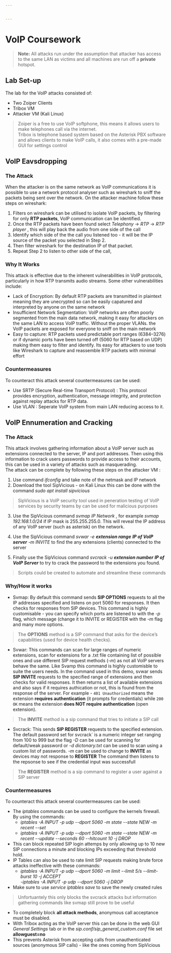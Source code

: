 ```yaml
---


---
```


<h1 id="voip-coursework">VoIP Coursework</h1>
<blockquote>
<p><strong>Note:</strong> All attacks run under the assumption that attacker has access to the same LAN as victims and all machines  are run off a <strong>private</strong> hotspot.</p>
</blockquote>
<h2 id="lab-set-up">Lab Set-up</h2>
<p>The lab for the VoIP attacks consisted of:</p>
<ul>
<li>Two Zoiper Clients</li>
<li>Tribox VM</li>
<li>Attacker VM (Kali Linux)</li>
</ul>
<blockquote>
<p>Zoiper is a free to use VoIP softphone, this means it allows users to make telephones call via the internet.<br>
Tribox is telephone based system based on the Asterisk PBX software and allows clients to make VoIP calls, it also comes with a pre-made GUI for settings control</p>
</blockquote>
<h2 id="voip-eavsdropping">VoIP Eavsdropping</h2>
<h3 id="the-attack">The Attack</h3>
<p>When the attacker is on the same network as VoIP communications it is possible to use a network protocol analyser such as wireshark to sniff the packets being sent over the network. On the attacker machine follow these steps on wireshark:</p>
<ol>
<li>Filters on wireshark can be utilised to isolate VoIP packets, by filtering for only <strong>RTP packets</strong>, VoIP communication can be identified.</li>
<li>Once the RTP packets have been found select <em>Telephony</em> -&gt; <em>RTP</em> -&gt; <em>RTP player</em> , this will play back the audio from one side of the call</li>
<li>Identify which side of the the call you listened too - it will be the IP source of the packet you selected in Step 2.</li>
<li>Then filter wireshark for the destination IP of that packet.</li>
<li>Repeat Step 2 to listen to other side of the call,</li>
</ol>
<h3 id="why-it-works">Why It Works</h3>
<p>This attack is effective due to the inherent vulnerabilities in VoIP protocols, particularly in how RTP transmits audio streams. Some other vulnerabilities include:</p>
<ul>
<li>Lack of Encryption: By default RTP packets are transmitted in plaintext meaning they are unecrypted so can be easily capatured and interpreted by anyone on the same network</li>
<li>Insufficient Network Segmentation: VoIP networks are often poorly segmented from the main data network, making it easy for attackers on the same LAN to access VoIP traffic. Without the proper VLANs. the VoIP packets are exposed for everyone to sniff on the main network</li>
<li>Easy to capture: RTP packets used predictable port ranges (6384–3276) or if dynamic ports have been turned off (5060 for RTP based on UDP) making them easy to filter and identify. Its easy for attackers to use tools like Wireshark to capture and reassemble RTP packets with minimal effort</li>
</ul>
<h3 id="countermeasures">Countermeasures</h3>
<p>To counteract this attack several countermeasures can be used:</p>
<ul>
<li>Use SRTP (Secure Real-time Transport Protocol) : This protocol provides encryption, authentication, message integrity, and protection against replay attacks for RTP data.</li>
<li>Use VLAN : Seperate VoIP system from main LAN reducing access to it.</li>
</ul>
<h2 id="voip-ennumeration-and-cracking">VoIP Ennumeration and Cracking</h2>
<h3 id="the-attack-1">The Attack</h3>
<p>This attack involves gathering information about a VoIP server such as extensions connected to the server, IP and port addresses. Then using this information to crack users passwords to provide access to their accounts, this can be used in a variety of attacks such as masquerading.<br>
The attack can be complete by following these steps on the attacker VM :</p>
<ol>
<li>Use command <em>ifconfig</em> and take note of the netmask and IP network</li>
<li>Download the tool SipVicious - on Kali Linux this can be done with the command <em>sudo apt install sipvicious</em></li>
</ol>
<blockquote>
<p>SipVicious is a VoIP security tool used in peneration testing of VoIP services by security teams by can be used for malicious purposes</p>
</blockquote>
<ol start="3">
<li>
<p>Use the SipVicious command <em>svmap IP Network</em> , for example <em>svmap 192.168.1.0/24</em> if IP mask is 255.255.255.0.  This will reveal the IP address of any VoIP server (such as asterisk) on the network.</p>
</li>
<li>
<p>Use the SipVicious command <em>svwar -e <strong>extension range</strong> <strong>IP of VoIP server</strong> -m INVITE</em> to find the any extensions (clients) connected to the server</p>
</li>
<li>
<p>Finally use the SipVicious command <em>svcrack -u <strong>extension number</strong> <strong>IP of VoIP Server</strong></em> to try to crack the password to the extensions you found.</p>
</li>
</ol>
<blockquote>
<p>Scripts could be created to automate and streamline these commands</p>
</blockquote>
<h3 id="whyhow--it-works">Why/How  it works</h3>
<ul>
<li>Svmap: By default this command sends <strong>SIP OPTIONS</strong> requests to all the IP addresses specified and listens on port 5060 for responses. It then checks for responses from SIP devices. This command is highly  customisable - you can specify which ports are listened to with the <em>-p</em> flag, which message (change it to INVITE or REGISTER with the <em>-m</em> flag and many more options.</li>
</ul>
<blockquote>
<p>The <strong>OPTIONS</strong> method is a SIP command that asks for the device’s capabilities (used for device health checks).</p>
</blockquote>
<ul>
<li>Svwar:  This commands can scan for large ranges of numeric extensions, scan for extensions for a .txt file containing list of possible ones and use different SIP request methods (<em>-m</em>) as not all VoIP servers behave the same. Like Svamp this command is highly customisble to suite the users needs. In the command used in this demo, svwar sends <strong>SIP INVITE</strong> requests to the specified range of extensions and then checks for valid responses. It then returns a list of available extensions and also says if it requires authication or not, this is found from the response of the server. For example  -   <code>401 Unauthorized</code> means the extension <strong>requires authentication</strong> (it prompts for credentials)  while <code>200 OK</code> means the extension <strong>does NOT require authentication</strong> (open extension).</li>
</ul>
<blockquote>
<p>The <strong>INVITE</strong> method is a sip command that tries to initiate a SIP call</p>
</blockquote>
<ul>
<li>Svcrack: This sends <strong>SIP REGISTER</strong> requests to the specified extension. The default password set for svcrack` is a numeric integer set ranging from 100 to 999 but the flag <em>-D</em> can be used for scanning for default/weak password or <em>-d dictonary.txt</em> can be used to scan using a custom list of passwords. <em>-m</em> can be used to change to <strong>INVITE</strong> as devices may not response to <strong>REGISTER</strong>  The command then listens to the repsonse to see if the credential input was successfull</li>
</ul>
<blockquote>
<p>The <strong>REGISTER</strong> method is a sip command to register a user against a SIP server</p>
</blockquote>
<h3 id="countermeasures-1">Countermeasures</h3>
<p>To counteract this attack several countermeasures can be used:</p>
<ul>
<li>The <em>iptables</em> commands can be used to configure the kernels firewall. By using the commands:
<ul>
<li><em>iptables -A INPUT -p udp --dport 5060 -m state --state NEW -m recent --set</em></li>
<li><em>iptables -A INPUT -p udp --dport 5060 -m state --state NEW -m recent --update --seconds 60 --hitcount 10 -j DROP</em></li>
</ul>
</li>
<li>This can block repeated SIP login attemps by only allowing up to 10 new SIP connections a minute and blocking IPs exceeding that threshold hold.</li>
<li>IP Tables can also be used to rate limit SIP requests making brute force attacks ineffective with these commands:
<ul>
<li><em>iptables -A INPUT -p udp --dport 5060 -m limit --limit 5/s --limit-burst 10 -j ACCEPT</em><br>
<em>-iptables -A INPUT -p udp --dport 5060 -j DROP</em></li>
</ul>
</li>
<li>Make sure to use <em>service iptables save</em> to save the newly created rules</li>
</ul>
<blockquote>
<p>Unfortuantely this only blocks the svcrack attacks but information gathering commands like svmap still prove to be useful</p>
</blockquote>
<ul>
<li>To completely block <strong>all attack methods</strong>, anonymous call acceptance must be disabled.</li>
<li>With Tribox acting as the VoIP server this can be done in the web GUI <em>General Settings</em> tab or in the <em>sip.conf/sip_general_custom.conf</em> file set <strong>allowguest=no</strong></li>
<li>This prevents Asterisk from accepting calls from unauthenticated sources (anonymous SIP calls) - like the ones coming from SipVicious</li>
</ul>

